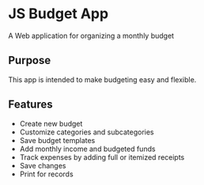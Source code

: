 # JS Budget App
A Web application for organizing a monthly budget

## Purpose
This app is intended to make budgeting easy and flexible.

## Features
* Create new budget
* Customize categories and subcategories
* Save budget templates
* Add monthly income and budgeted funds
* Track expenses by adding full or itemized receipts
* Save changes
* Print for records
